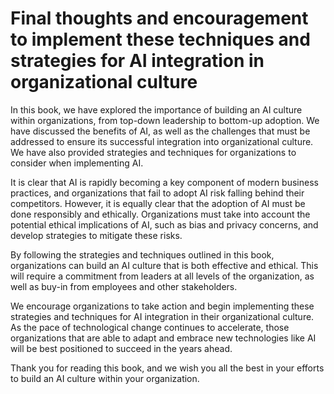 Final thoughts and encouragement to implement these techniques and strategies for AI integration in organizational culture
======================================================================================================================================

In this book, we have explored the importance of building an AI culture within organizations, from top-down leadership to bottom-up adoption. We have discussed the benefits of AI, as well as the challenges that must be addressed to ensure its successful integration into organizational culture. We have also provided strategies and techniques for organizations to consider when implementing AI.

It is clear that AI is rapidly becoming a key component of modern business practices, and organizations that fail to adopt AI risk falling behind their competitors. However, it is equally clear that the adoption of AI must be done responsibly and ethically. Organizations must take into account the potential ethical implications of AI, such as bias and privacy concerns, and develop strategies to mitigate these risks.

By following the strategies and techniques outlined in this book, organizations can build an AI culture that is both effective and ethical. This will require a commitment from leaders at all levels of the organization, as well as buy-in from employees and other stakeholders.

We encourage organizations to take action and begin implementing these strategies and techniques for AI integration in their organizational culture. As the pace of technological change continues to accelerate, those organizations that are able to adapt and embrace new technologies like AI will be best positioned to succeed in the years ahead.

Thank you for reading this book, and we wish you all the best in your efforts to build an AI culture within your organization.
